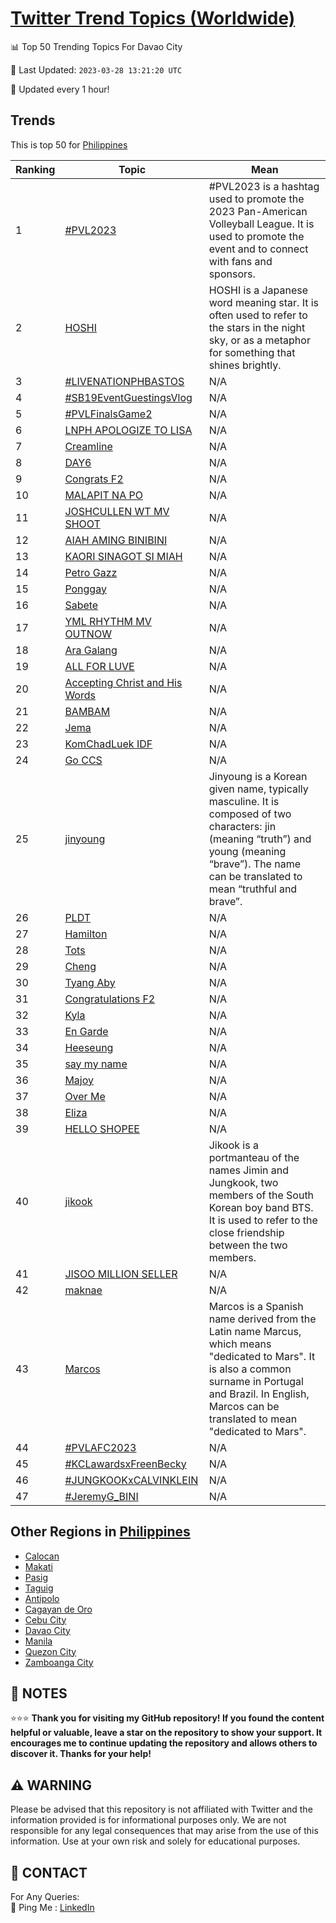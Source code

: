 [Twitter Trend Topics (Worldwide)](https://github.com/ErcinDedeoglu/Twitter-Trend-Topics)
==========


📊 Top 50 Trending Topics For Davao City

📆 Last Updated: `2023-03-28 13:21:20 UTC`

🔧 Updated every 1 hour!


## Trends

This is top 50 for [Philippines](</Philippines>)

| Ranking | Topic | Mean |
| ------- | ------------ | ------------ |
| 1 | [#PVL2023](http://twitter.com/search?q=%23PVL2023) | #PVL2023 is a hashtag used to promote the 2023 Pan-American Volleyball League. It is used to promote the event and to connect with fans and sponsors. |
| 2 | [HOSHI](http://twitter.com/search?q=HOSHI) | HOSHI is a Japanese word meaning star. It is often used to refer to the stars in the night sky, or as a metaphor for something that shines brightly. |
| 3 | [#LIVENATIONPHBASTOS](http://twitter.com/search?q=%23LIVENATIONPHBASTOS) | N/A |
| 4 | [#SB19EventGuestingsVlog](http://twitter.com/search?q=%23SB19EventGuestingsVlog) | N/A |
| 5 | [#PVLFinalsGame2](http://twitter.com/search?q=%23PVLFinalsGame2) | N/A |
| 6 | [LNPH APOLOGIZE TO LISA](http://twitter.com/search?q=LNPH+APOLOGIZE+TO+LISA) | N/A |
| 7 | [Creamline](http://twitter.com/search?q=Creamline) | N/A |
| 8 | [DAY6](http://twitter.com/search?q=DAY6) | N/A |
| 9 | [Congrats F2](http://twitter.com/search?q=Congrats+F2) | N/A |
| 10 | [MALAPIT NA PO](http://twitter.com/search?q=MALAPIT+NA+PO) | N/A |
| 11 | [JOSHCULLEN WT MV SHOOT](http://twitter.com/search?q=JOSHCULLEN+WT+MV+SHOOT) | N/A |
| 12 | [AIAH AMING BINIBINI](http://twitter.com/search?q=AIAH+AMING+BINIBINI) | N/A |
| 13 | [KAORI SINAGOT SI MIAH](http://twitter.com/search?q=KAORI+SINAGOT+SI+MIAH) | N/A |
| 14 | [Petro Gazz](http://twitter.com/search?q=Petro+Gazz) | N/A |
| 15 | [Ponggay](http://twitter.com/search?q=Ponggay) | N/A |
| 16 | [Sabete](http://twitter.com/search?q=Sabete) | N/A |
| 17 | [YML RHYTHM MV OUTNOW](http://twitter.com/search?q=YML+RHYTHM+MV+OUTNOW) | N/A |
| 18 | [Ara Galang](http://twitter.com/search?q=Ara+Galang) | N/A |
| 19 | [ALL FOR LUVE](http://twitter.com/search?q=ALL+FOR+LUVE) | N/A |
| 20 | [Accepting Christ and His Words](http://twitter.com/search?q=Accepting+Christ+and+His+Words) | N/A |
| 21 | [BAMBAM](http://twitter.com/search?q=BAMBAM) | N/A |
| 22 | [Jema](http://twitter.com/search?q=Jema) | N/A |
| 23 | [KomChadLuek IDF](http://twitter.com/search?q=KomChadLuek+IDF) | N/A |
| 24 | [Go CCS](http://twitter.com/search?q=Go+CCS) | N/A |
| 25 | [jinyoung](http://twitter.com/search?q=jinyoung) | Jinyoung is a Korean given name, typically masculine. It is composed of two characters: jin (meaning “truth”) and young (meaning “brave”). The name can be translated to mean “truthful and brave”. |
| 26 | [PLDT](http://twitter.com/search?q=PLDT) | N/A |
| 27 | [Hamilton](http://twitter.com/search?q=Hamilton) | N/A |
| 28 | [Tots](http://twitter.com/search?q=Tots) | N/A |
| 29 | [Cheng](http://twitter.com/search?q=Cheng) | N/A |
| 30 | [Tyang Aby](http://twitter.com/search?q=Tyang+Aby) | N/A |
| 31 | [Congratulations F2](http://twitter.com/search?q=Congratulations+F2) | N/A |
| 32 | [Kyla](http://twitter.com/search?q=Kyla) | N/A |
| 33 | [En Garde](http://twitter.com/search?q=En+Garde) | N/A |
| 34 | [Heeseung](http://twitter.com/search?q=Heeseung) | N/A |
| 35 | [say my name](http://twitter.com/search?q=say+my+name) | N/A |
| 36 | [Majoy](http://twitter.com/search?q=Majoy) | N/A |
| 37 | [Over Me](http://twitter.com/search?q=Over+Me) | N/A |
| 38 | [Eliza](http://twitter.com/search?q=Eliza) | N/A |
| 39 | [HELLO SHOPEE](http://twitter.com/search?q=HELLO+SHOPEE) | N/A |
| 40 | [jikook](http://twitter.com/search?q=jikook) | Jikook is a portmanteau of the names Jimin and Jungkook, two members of the South Korean boy band BTS. It is used to refer to the close friendship between the two members. |
| 41 | [JISOO MILLION SELLER](http://twitter.com/search?q=JISOO+MILLION+SELLER) | N/A |
| 42 | [maknae](http://twitter.com/search?q=maknae) | N/A |
| 43 | [Marcos](http://twitter.com/search?q=Marcos) | Marcos is a Spanish name derived from the Latin name Marcus, which means "dedicated to Mars". It is also a common surname in Portugal and Brazil. In English, Marcos can be translated to mean "dedicated to Mars". |
| 44 | [#PVLAFC2023](http://twitter.com/search?q=%23PVLAFC2023) | N/A |
| 45 | [#KCLawardsxFreenBecky](http://twitter.com/search?q=%23KCLawardsxFreenBecky) | N/A |
| 46 | [#JUNGKOOKxCALVINKLEIN](http://twitter.com/search?q=%23JUNGKOOKxCALVINKLEIN) | N/A |
| 47 | [#JeremyG_BINI](http://twitter.com/search?q=%23JeremyG_BINI) | N/A |



## Other Regions in [Philippines](</Philippines>)

* [Calocan](</Philippines/Calocan.md>)
* [Makati](</Philippines/Makati.md>)
* [Pasig](</Philippines/Pasig.md>)
* [Taguig](</Philippines/Taguig.md>)
* [Antipolo](</Philippines/Antipolo.md>)
* [Cagayan de Oro](</Philippines/Cagayan de Oro.md>)
* [Cebu City](</Philippines/Cebu City.md>)
* [Davao City](</Philippines/Davao City.md>)
* [Manila](</Philippines/Manila.md>)
* [Quezon City](</Philippines/Quezon City.md>)
* [Zamboanga City](</Philippines/Zamboanga City.md>)



## 📝 NOTES

⭐⭐⭐ **Thank you for visiting my GitHub repository! If you found the content helpful or valuable, leave a star on the repository to show your support. It encourages me to continue updating the repository and allows others to discover it. Thanks for your help!**


## ⚠️ WARNING

Please be advised that this repository is not affiliated with Twitter and the information provided is for informational purposes only. We are not responsible for any legal consequences that may arise from the use of this information. Use at your own risk and solely for educational purposes.


## 📨 CONTACT

 For Any Queries:  
            🏓 Ping Me : [LinkedIn](https://www.linkedin.com/in/ercindedeoglu/)
